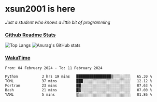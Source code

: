 # xsun2001 is here

*Just a student who knows a little bit of programming*

### [Github Readme Stats](https://github.com/anuraghazra/github-readme-stats)

![Top Langs](https://github-readme-stats.vercel.app/api/top-langs/?username=xsun2001&layout=compact&theme=radical) ![Anurag's GitHub stats](https://github-readme-stats.vercel.app/api?username=xsun2001&show_icons=true&theme=radical)

### [WakaTime](https://wakatime.com)

<!--START_SECTION:waka-->

```txt
From: 04 February 2024 - To: 11 February 2024

Python           3 hrs 19 mins   ████████████████▒░░░░░░░░   65.30 %
TOML             37 mins         ███░░░░░░░░░░░░░░░░░░░░░░   12.12 %
Fortran          23 mins         ██░░░░░░░░░░░░░░░░░░░░░░░   07.63 %
Bash             21 mins         █▓░░░░░░░░░░░░░░░░░░░░░░░   07.00 %
YAML             5 mins          ▒░░░░░░░░░░░░░░░░░░░░░░░░   01.86 %
```

<!--END_SECTION:waka-->
